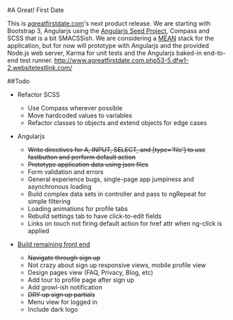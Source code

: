 #A Great! First Date

This is [agreatfirstdate.com](https://agreatfirstdate.com/)'s next product release. We are starting with Bootstrap 3, Angularjs using the [Angularjs Seed Project](https://github.com/angular/angular-seed/), Compass and SCSS that is a bit SMACSSish. We are considering a [MEAN](http://mean.io/) stack for the application, but for now will prototype with Angularjs and the provided Node.js web server, Karma for unit tests and the Angularjs baked-in end-to-end test runner. http://www.agreatfirstdate.com.php53-5.dfw1-2.websitetestlink.com/

##Todo

+ Refactor SCSS
  + Use Compass wherever possible
  + Move hardcoded values to variables
  + Refactor classes to objects and extend objects for edge cases

+ Angularjs
  + ~~Write directives for A, INPUT, SELECT, and [type='file'] to use fastbutton and perform default action~~
  + ~~Prototype application data using json files~~
  + Form validation and errors
  + General experience bugs, single-page app jumpiness and asynchronous loading
  + Build complex data sets in controller and pass to ngRepeat for simple filtering
  + Loading animations for profile tabs
  + Rebuild settings tab to have click-to-edit fields
  + Links on touch not firing default action for href attr when ng-click is applied

+ [Build remaining front end](http://goo.gl/IeSVI6)
  + ~~Navigate through sign up~~
  + Not crazy about sign up responsive views, mobile profile view
  + Design pages view (FAQ, Privacy, Blog, etc)
  + Add tour to profile page after sign up
  + Add growl-ish notification
  + ~~DRY up sign up partials~~
  + Menu view for logged in
  + Include dark logo